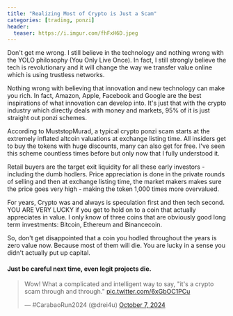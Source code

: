 ```yaml
---
title: "Realizing Most of Crypto is Just a Scam"
categories: [trading, ponzi]
header:
  teaser: https://i.imgur.com/fhFxH6D.jpeg
---
```


Don't get me wrong. I still believe in the technology and nothing wrong with the YOLO philosophy (You Only Live Once). In fact, I still strongly believe the 
tech is revolutionary and it will change the way we transfer value online which is using trustless networks.

Nothing wrong with believing that innovation and new technology can make you rich. In fact, Amazon, Apple, Facebook and Google are the best inspirations of 
what innovation can develop into. It's just that with the crypto industry which directly deals with money and markets, 95% of it is just straight out ponzi 
schemes.

According to MuststopMurad, a typical crypto ponzi scam starts at the extremely inflated altcoin valuations at exchange listing time. All insiders get to buy 
the tokens with huge discounts, many can also get for free. I've seen this scheme countless times before but only now that I fully understood it. 

Retail buyers are the target exit liquidity for all these early investors - including the dumb hodlers. Price appreciation is done in the private rounds of 
selling and then at exchange listing time, the market makers makes sure the price goes very high - making the token 1,000 times more overvalued.

For years, Crypto was and always is speculation first and then tech second. YOU ARE VERY LUCKY if you get to hold on to a coin that actually appreciates in 
value. I only know of three coins that are obviously good long term investments: Bitcoin, Ethereum and Binancecoin.

So, don't get disappointed that a coin you hodled throughout the years is zero value now. Because most of them will die. You are lucky in a sense you didn't 
actually put up capital.

#### Just be careful next time, even legit projects die.

<blockquote class="twitter-tweet"><p lang="en" dir="ltr">Wow! What a complicated and intelligent way to say, &quot;it&#39;s a crypto scam through and through.&quot; <a href="https://t.co/6xGbOC1PCu">pic.twitter.com/6xGbOC1PCu</a></p>&mdash; #CarabaoRun2024 (@drei4u) <a href="https://twitter.com/drei4u/status/1843365672719729117?ref_src=twsrc%5Etfw">October 7, 2024</a></blockquote> <script async src="https://platform.twitter.com/widgets.js" charset="utf-8"></script>